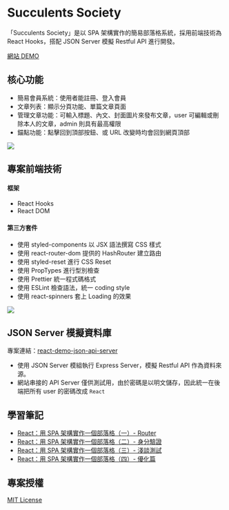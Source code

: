 # Succulents Society

「Succulents Society」是以 SPA 架構實作的簡易部落格系統，採用前端技術為 React Hooks，搭配 JSON Server 模擬 Restful API 進行開發。

[網站 DEMO](https://heidiliu2020.github.io/react-blog-test/#/)

## 核心功能

- 簡易會員系統：使用者能註冊、登入會員
- 文章列表：顯示分頁功能、單篇文章頁面
- 管理文章功能：可輸入標題、內文、封面圖片來發布文章，user 可編輯或刪除本人的文章，admin 則具有最高權限
- 錨點功能：點擊回到頂部按鈕、或 URL 改變時均會回到網頁頂部

![](https://i.imgur.com/2qkNfak.png)

## 專案前端技術

#### 框架

- React Hooks
- React DOM

#### 第三方套件

- 使用 styled-components 以 JSX 語法撰寫 CSS 樣式
- 使用 react-router-dom 提供的 HashRouter 建立路由
- 使用 styled-reset 進行 CSS Reset
- 使用 PropTypes 進行型別檢查
- 使用 Prettier 統一程式碼格式
- 使用 ESLint 檢查語法，統一 coding style
- 使用 react-spinners 套上 Loading 的效果

![](https://i.imgur.com/Wj5HqFa.png)

## JSON Server 模擬資料庫

專案連結：[react-demo-json-api-server](https://github.com/heidiliu2020/react-demo-json-api-server)

- 使用 JSON Server 模組執行 Express Server，模擬 Restful API 作為資料來源。
- 網站串接的 API Server 僅供測試用，由於密碼是以明文儲存，因此統一在後端把所有 user 的密碼改成 `React`

## 學習筆記

- [React：用 SPA 架構實作一個部落格（一）- Router](https://heidiliu2020.github.io/react-router/)
- [React：用 SPA 架構實作一個部落格（二）- 身分驗證](https://heidiliu2020.github.io/react-usecontext/)
- [React：用 SPA 架構實作一個部落格（三）- 淺談測試](https://heidiliu2020.github.io/react-test/)
- [React：用 SPA 架構實作一個部落格（四）- 優化篇](https://heidiliu2020.github.io/react-optimization/)

## 專案授權

[MIT License](https://choosealicense.com/licenses/mit/)
